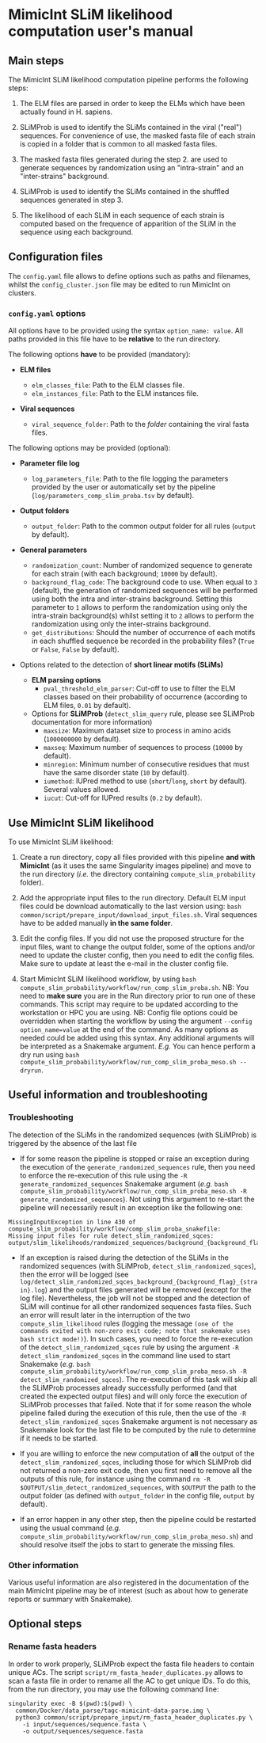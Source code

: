 
# MimicInt SLiM likelihood computation user's manual

## Main steps

The MimicInt SLiM likelihood computation pipeline performs the following steps:

1. The ELM files are parsed in order to keep the ELMs which have been actually found in H. sapiens.

2. SLiMProb is used to identify the SLiMs contained in the viral ("real") sequences. For convenience of use, the masked fasta file of each strain is copied in a folder that is common to all masked fasta files.

3. The masked fasta files generated during the step 2. are used to generate sequences by randomization using an "intra-strain" and an "inter-strains" background.
   
4. SLiMProb is used to identify the SLiMs contained in the shuffled sequences generated in step 3.

5. The likelihood of each SLiM in each sequence of each strain is computed based on the frequence of apparition of the SLiM in the sequence using each background.



## Configuration files

The `config.yaml` file allows to define options such as paths and filenames, whilst
the `config_cluster.json` file may be edited to run MimicInt on clusters.


### `config.yaml` options

All options have to be provided using the syntax `option_name: value`. 
All paths provided in this file have to be **relative** to the run directory.

The following options **have** to be provided (mandatory):    

- **ELM files**
    - `elm_classes_file`: Path to the ELM classes file. 
    - `elm_instances_file`: Path to the ELM instances file.
    

- **Viral sequences**
    - `viral_sequence_folder`: Path to the *folder* containing the viral fasta files.
    


The following options may be provided (optional):

- **Parameter file log**
    - `log_parameters_file`: Path to the file logging the parameters provided by the user or automatically set by the pipeline (`log/parameters_comp_slim_proba.tsv` by default).
    

- **Output folders**
    - `output_folder`: Path to the common output folder for all rules (`output` by default).
    

- **General parameters** 
    - `randomization_count`: Number of randomized sequence to generate for each strain (with each background; `10000` by default).
    - `background_flag_code`: The background code to use. When equal to `3` (default), the generation of randomized sequences will be performed using both the intra and inter-strains background. Setting this parameter to `1` allows to perform the randomization using only the intra-strain background(s) whilst setting it to `2` allows to perform the randomization using only the inter-strains background.
    - `get_distributions`: Should the number of occurrence of each motifs in each shuffled sequence be recorded in the probability files? (`True` or `False`, `False` by default).
    

- Options related to the detection of **short linear motifs (SLiMs)** 
    - **ELM parsing options**
        - `pval_threshold_elm_parser`: Cut-off to use to filter the ELM classes based on their probability of occurrence (according to ELM files, `0.01` by default).
    - Options for **SLiMProb** (`detect_slim_query` rule, please see SLiMProb documentation for more information)
      - `maxsize`: Maximum dataset size to process in amino acids (`1000000000` by default).
      - `maxseq`: Maximum number of sequences to process (`10000` by default).
      - `minregion`: Minimum number of consecutive residues that must have the same disorder state (`10` by default).
      - `iumethod`: IUPred method to use (`short`/`long`, `short` by default). Several values allowed.
      - `iucut`: Cut-off for IUPred results (`0.2` by default).



## Use MimicInt SLiM likelihood

To use MimicInt SLiM likelihood:

1. Create a run directory, copy all files provided with this pipeline **and with MimicInt** (as it uses the same Singularity images pipeline) and move to the run directory (*i.e.* the directory containing `compute_slim_probability` folder).

2. Add the appropriate input files to the run directory. 
   Default ELM input files could be download automatically to the last version using: `bash common/script/prepare_input/download_input_files.sh`. 
   Viral sequences have to be added manually **in the same folder**.
   
3. Edit the config files. If you did not use the proposed structure for the input files, want to change the output folder, some of the options and/or need to update the cluster config, then you need to edit the config files. Make sure to update at least the e-mail in the cluster config file.

4. Start MimicInt SLiM likelihood workflow, by using `bash compute_slim_probability/workflow/run_comp_slim_proba.sh`. NB: You need to **make sure** you are in the Run directory prior to run one of these commands.
   This script may require to be updated according to the workstation or HPC you are using.
   NB: Config file options could be overridden when starting the workflow by using the argument `--config option_name=value` at the end of the command. As many options as needed could be added using this syntax. Any additional arguments will be interpreted as a Snakemake argument.
   *E.g.* You can hence perform a dry run using `bash compute_slim_probability/workflow/run_comp_slim_proba_meso.sh --dryrun`.  



## Useful information and troubleshooting

### Troubleshooting 

The detection of the SLiMs in the randomized sequences (with SLiMProb) is triggered by the absence of the last file

- If for some reason the pipeline is stopped or raise an exception during the execution of the `generate_randomized_sequences` rule, then you need to enforce the re-execution of this rule using the `-R generate_randomized_sequences` Snakemake argument (*e.g.* `bash compute_slim_probability/workflow/run_comp_slim_proba_meso.sh -R generate_randomized_sequences`). Not using this argument to re-start the pipeline will necessarily result in an exception like the following one:

```
MissingInputException in line 430 of compute_slim_probability/workflow/comp_slim_proba_snakefile:
Missing input files for rule detect_slim_randomized_sqces:
output/slim_likelihoods/randomized_sequences/background_{background_flag}/{strain}/{strain}_random_{number}.fasta
```

- If an exception is raised during the detection of the SLiMs in the randomized sequences (with SLiMProb, `detect_slim_randomized_sqces`), then the error will be logged (see `log/detect_slim_randomized_sqces_background_{background_flag}_{strain}.log`) and the output files generated will be removed (except for the log file). Nevertheless, the job will not be stopped and the detection of SLiM will continue for all other randomized sequences fasta files. Such an error will result later in the interruption of the two `compute_slim_likelihood` rules (logging the message `(one of the commands exited with non-zero exit code; note that snakemake uses bash strict mode!)`). In such cases, you need to force the re-execution of the `detect_slim_randomized_sqces` rule by using the argument `-R detect_slim_randomized_sqces` in the command line used to start Snakemake (*e.g.* `bash compute_slim_probability/workflow/run_comp_slim_proba_meso.sh -R detect_slim_randomized_sqces`). The re-execution of this task will skip all the SLiMProb processes already successfully performed (and that created the expected output files) and will only force the execution of SLiMProb processes that failed. Note that if for some reason the whole pipeline failed during the execution of this rule, then the use of the `-R detect_slim_randomized_sqces` Snakemake argument is not necessary as Snakemake look for the last file to be computed by the rule to determine if it needs to be started.

- If you are willing to enforce the new computation of **all** the output of the `detect_slim_randomized_sqces`, including those for which SLiMProb did not returned a non-zero exit code, then you first need to remove all the outputs of this rule, for instance using the command `rm -R $OUTPUT/slim_detect_randomized_sequences`, with `$OUTPUT` the path to the output folder (as defined with `output_folder` in the config file, `output` by default).

- If an error happen in any other step, then the pipeline could be restarted using the usual command (*e.g.* `compute_slim_probability/workflow/run_comp_slim_proba_meso.sh`) and should resolve itself the jobs to start to generate the missing files. 


### Other information

Various useful information are also registered in the documentation of the main MimicInt pipeline may be of interest (such as about how to generate reports or summary with Snakemake).



## Optional steps

### Rename fasta headers

In order to work properly, SLiMProb expect the fasta file headers to contain unique ACs. The script `script/rm_fasta_header_duplicates.py` allows to scan a fasta file in order to rename all the AC to get unique IDs. To do this, from the run directory, you may use the following command line:

```
singularity exec -B $(pwd):$(pwd) \
  common/Docker/data_parse/tagc-mimicint-data-parse.img \
  python3 common/script/prepare_input/rm_fasta_header_duplicates.py \
    -i input/sequences/sequence.fasta \
    -o output/sequences/sequence.fasta
```
